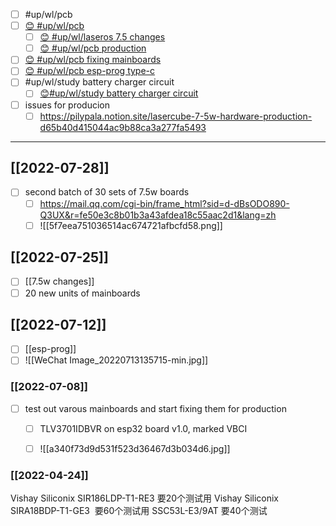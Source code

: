 - [ ] #up/wl/pcb
- [ ] [😊 #up/wl/pcb](https://47.111.95.20:6001/user/1/md?prefill=%20%23up%2Fwl%2Fpcb)
	- [ ] [😊 #up/wl/laseros 7.5 changes](https://47.111.95.20:6001/user/1/md?prefill=%20%23up%2Fwl%2Flaseros%207.5%20changes)
	- [ ] [😊 #up/wl/pcb production](https://47.111.95.20:6001/user/1/md?prefill=%20%23up%2Fwl%2Fpcb%20production)
- [ ] [😊 #up/wl/pcb fixing mainboards](https://47.111.95.20:6001/user/1/md?prefill=%20%23up%2Fwl%2Fpcb%20fixing%20mainboards)
- [ ] [😊 #up/wl/pcb esp-prog type-c](https://47.111.95.20:6001/user/1/md?prefill=%20%23up%2Fwl%2Fpcb%20esp-prog%20type-c)
- [ ] #up/wl/study battery charger circuit
	- [ ] [😊#up/wl/study battery charger circuit](https://47.111.95.20:6001/user/1/md?prefill=%23up%2Fwl%2Fstudy%20battery%20charger%20circuit)
- [ ] issues for producion
	- [ ] https://pilypala.notion.site/lasercube-7-5w-hardware-production-d65b40d415044ac9b88ca3a277fa5493
-------------------------------------
## [[2022-07-28]]

- [ ] second batch of 30 sets of 7.5w boards
	- [ ] https://mail.qq.com/cgi-bin/frame_html?sid=d-dBsODO890-Q3UX&r=fe50e3c8b01b3a43afdea18c55aac2d1&lang=zh
	- [ ] ![[5f7eea751036514ac674721afbcfd58.png]]

## [[2022-07-25]]

- [ ] [[7.5w changes]]
- [ ] 20 new units of mainboards

## [[2022-07-12]]
- [ ] [[esp-prog]]
- [ ] ![[WeChat Image_20220713135715-min.jpg]]

### [[2022-07-08]]
- [ ] test out varous mainboards and start fixing them for production
	- [ ] TLV3701IDBVR on esp32 board v1.0, marked VBCI
	- [ ] ![[a340f73d9d531f523d36467d3b034d6.jpg]]


### [[2022-04-24]]

Vishay Siliconix SIR186LDP-T1-RE3 要20个测试用
Vishay Siliconix SIRA18BDP-T1-GE3  要60个测试用
SSC53L-E3/9AT 要40个测试